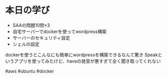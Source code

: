 # 本日の学び
- SAAの問題10問×3 
- 自宅サーバーでdockerを使ってwordpress構築
- サーバーのセキュリティ設定
- シェルの設定

dockerを使うとこんなにも簡単にwordpressを構築できるなんて驚き
Speakというアプリを使ってみたけど、haveの発音が悪すぎて全く聞き取ってくれない

#aws #ubuntu #docker
